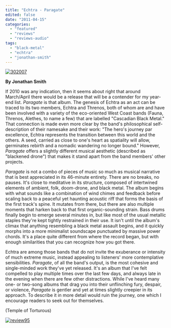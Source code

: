 ```yaml
---
title: "Echtra - Paragate"
edited: false
date: "2011-04-15"
categories:
  - "featured"
  - "reviews"
  - "reviews-audio"
tags:
  - "black-metal"
  - "echtra"
  - "jonathan-smith"
---
```


[![](http://www.hellbound.ca/wp-content/uploads/2011/04/302007.jpg "302007")](http://www.hellbound.ca/wp-content/uploads/2011/04/302007.jpg)

**By Jonathan Smith**

If 2010 was any indication, then it seems about right that around March/April there would be a release that will be a contender for my year-end list. _Paragate_ is that album. The genesis of Echtra as an act can be traced to its two members, Echtra and Threnos, both of whom are and have been involved with a variety of the eco-oriented West Coast bands (Fauna, Threnos, Alethes, to name a few) that are labelled "Cascadian Black Metal." That connection is made even more clear by the band's philosophical self-description of their namesake and their work: "The hero's journey par excellence, Echtra represents the transition between this world and the others. A seed, carried as close to one's heart as spatiality will allow, germinates rebirth and a nomadic wandering no longer bound." However, _Paragate_ offers a slightly different musical aesthetic (described as "blackened drone") that makes it stand apart from the band members' other projects.

_Paragate_ is not a combo of pieces of music so much as musical narrative that is best appreciated in its 46-minute entirety. There are no breaks, no pauses. It's close to meditative in its structure, composed of intertwined elements of ambient, folk, doom-drone, and black metal. The album begins with what sounds like a combination of wind chimes and feedback before scaling back to a peaceful yet haunting acoustic riff that forms the basis of the first track's spine. It mutates from there, but there are also multiple moments that harken back to that first organic-sounding strain. Bass drums finally begin to emerge several minutes in, but like most of the usual metallic staples they're kept tightly restrained in their use. It isn't until the album's climax that anything resembling a black metal assault begins, and it quickly morphs into a more minimalist soundscape punctuated by massive power chords. It's a place quite different from where the record began, but with enough similarities that you can recognize how you got there.

Echtra are among those bands that do not invite the exuberance or intensity of much extreme music, instead appealing to listeners' more contemplative sensibilities. _Paragate_, of all the band's output, is the most cohesive and single-minded work they've yet released. It's an album that I've felt compelled to play multiple times over the last few days, and always late in the evening when there are few other distractions. While I've heard many one- or two-song albums that drag you into their unflinching fury, despair, or violence, _Paragate_ is gentler and yet at times slightly creepier in its approach. To describe it in more detail would ruin the journey, one which I encourage readers to seek out for themselves.

(Temple of Torturous)

[![](http://www.hellbound.ca/wp-content/uploads/2009/07/review951.png "review95")](http://www.hellbound.ca/wp-content/uploads/2009/07/review951.png)

